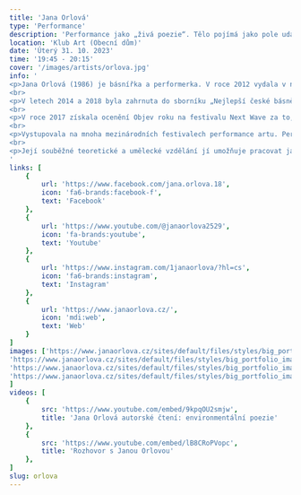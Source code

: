 ```yaml
---
title: 'Jana Orlová'
type: 'Performance'
description: 'Performance jako „živá poezie“. Tělo pojímá jako pole události, jako prostředek nevědomí.'
location: 'Klub Art (Obecní dům)'
date: 'Úterý 31. 10. 2023'
time: '19:45 - 20:15'
cover: '/images/artists/orlova.jpg'
info: '
<p>Jana Orlová (1986) je básnířka a performerka. V roce 2012 vydala v nakladatelství Pavel Mervart sbírku Čichat oheň s vlastními ilustracemi, v nakladatelství Větrné mlýny pak v roce 2017 sbírku Újedě a v roce 2022 sbírku Neutečeš. V roce 2019 jí vyšly sbírky v ukrajinštině a rumunštině, 2020 vydala ebook v Indii, 2021 sbírku v polštině, 2022 v dánštině.</p>
<br>
<p>V letech 2014 a 2018 byla zahrnuta do sborníku „Nejlepší české básně“ nakladatelství Host. Její básně byly přeloženy také mj. do angličtiny, němčiny, španělštiny, běloruštiny, čínštiny, arabštiny a hindštiny.</p>
<br>
<p>V roce 2017 získala ocenění Objev roku na festivalu Next Wave za to, že „přirozeně a s lehkostí popírá hranice mezi literaturou, výtvarnem a divadlem“, v roce 2020 albánské literární ocenění Dardanica, v roce 2021 první cenu v italské soutěži Ossi di Seppia. </p>
<br>
<p>Vystupovala na mnoha mezinárodních festivalech performance artu. Performance je pro ni „živá poezie“. Tělo pojímá jako pole události, jako prostředek nevědomí.</p>
<br>
<p>Její souběžné teoretické a umělecké vzdělání jí umožňuje pracovat jako kurátorka i umělecká kritička a teoretička, specializuje se na performance art a hraniční umělecké formy. Pravidelně přispívá do časopisu Flash Art, Taneční zóna a Art and Documentation (PL).</p>
'
links: [
    {
        url: 'https://www.facebook.com/jana.orlova.18',
        icon: 'fa6-brands:facebook-f',
        text: 'Facebook'
    },
    {
        url: 'https://www.youtube.com/@janaorlova2529',
        icon: 'fa-brands:youtube',
        text: 'Youtube'
    },
    {
        url: 'https://www.instagram.com/1janaorlova/?hl=cs',
        icon: 'fa6-brands:instagram',
        text: 'Instagram'
    },
    {
        url: 'https://www.janaorlova.cz/',
        icon: 'mdi:web',
        text: 'Web'
    }
]
images: ['https://www.janaorlova.cz/sites/default/files/styles/big_portfolio_image/public/img_6452_0.jpg?itok=6PX3U26x',
'https://www.janaorlova.cz/sites/default/files/styles/big_portfolio_image/public/3333333333.jpg?itok=dFVVw-t-',
'https://www.janaorlova.cz/sites/default/files/styles/big_portfolio_image/public/jo_0.jpg?itok=aM8v04o0',
'https://www.janaorlova.cz/sites/default/files/styles/big_portfolio_image/public/_mg_5562_0.jpg?itok=nLuOkFdR'
]
videos: [
    {
        src: 'https://www.youtube.com/embed/9kpqOU2smjw',
        title: 'Jana Orlová autorské čtení: environmentální poezie'
    },
    {
        src: 'https://www.youtube.com/embed/lB8CRoPVopc',
        title: 'Rozhovor s Janou Orlovou'
    },
]
slug: orlova
---
```


